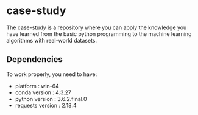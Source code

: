 # case-study
The case-study is a repository where you can apply the knowledge you have learned from the basic python programming to the machine learning algorithms with real-world datasets.

## Dependencies
To work properly, you need to have:

* platform : win-64
* conda version : 4.3.27
* python version : 3.6.2.final.0
* requests version : 2.18.4

